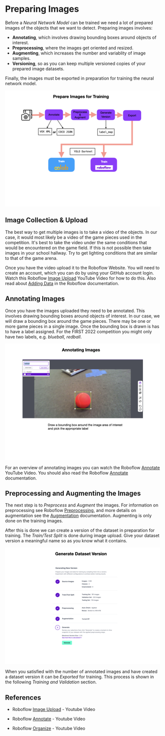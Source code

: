 # Preparing Images
Before a *Neural Network Model* can be trained we need a lot of prepared images of the objects that we want to detect.  Preparing images involves:
- **Annotating**, which involves drawing bounding boxes around objects of interest. 
- **Preprocessing**, where the images get oriented and resized. 
- **Augmenting**, which increases the number and variablity of image samples. 
- **Versioning**, so as you can keep multiple versioned copies of your prepared image datasets.

Finally, the images must be exported in preparation for training the neural network model.

![Prepare Images for Training](../images/FRCMachineLearning/FRCMachineLearning.003.jpeg)

## Image Collection & Upload
The best way to get multiple images is to take a video of the objects.  In our case, it would most likely be a video of the game pieces used in the competition.  It's best to take the video under the same conditions that would be encountered on the game field. If this is not possible then take images in your school hallway.  Try to get lighting conditions that are similar to that of the game arena.

Once you have the video upload it to the Roboflow Website.  You will need to create an account, which you can do by using your GitHub account login.  Watch this Roboflow [Image Upload](https://www.youtube.com/watch?v=ZspfrPd4IKo) YouTube Video for how to do this.  Also read about [Adding Data](https://docs.roboflow.com/adding-data) in the Roboflow documentation.

## Annotating Images
Once you have the images uploaded they need to be annotated.  This involves drawing bounding boxes around objects of interest.  In our case, we will draw a bounding box around the game pieces.  There may be one or more game pieces in a single image.  Once the bounding box is drawn is has to have a label assigned.  For the FIRST 2022 competition you might only have two labels, e.g. *blueball, redball*. 

![Annotating Images](../images/FRCMachineLearning/FRCMachineLearning.004.jpeg)

For an overview of annotating images you can watch the Roboflow [Annotate](https://www.youtube.com/watch?v=oCqd3oXp_HU) YouTube Video.  You should also read the Roboflow [Annotate](https://docs.roboflow.com/annotate) documentation.

## Preprocessing and Augmenting the Images
The next step is to *Preprocess* and *Augment* the images.   For information on preprocessing see Roboflow [Preprocessing](https://docs.roboflow.com/image-transformations/image-preprocessing), and more details on augmentation see the [Augmentation](https://docs.roboflow.com/image-transformations/image-augmentation) documentation. Augmenting is only done on the training images.

After this is done we can create a version of the dataset in preparation for training.  The *Train/Test Split* is done during image upload.  Give your dataset version a meaningful name so as you know what it contains.

![Generating Dataset](../images/FRCMachineLearning/FRCMachineLearning.005.jpeg)

When you satisfied with the number of annotated images and have created a dataset version it can be *Exported* for training.  This process is shown in the following *Training and Validation* section.

## References
- Roboflow [Image Upload](https://www.youtube.com/watch?v=ZspfrPd4IKo) - Youtube Video

- Roboflow [Annotate](https://www.youtube.com/watch?v=oCqd3oXp_HU) - Youtube Video

- Roboflow [Organize](https://www.youtube.com/watch?v=VyJ5HyaneuA) - Youtube Video